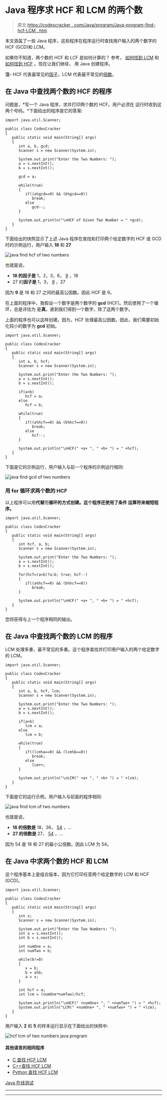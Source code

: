 # Java 程序求 HCF 和 LCM 的两个数

> 原文:[https://codescracker . com/Java/program/Java-program-find-hcf-LCM . htm](https://codescracker.com/java/program/java-program-find-hcf-lcm.htm)

本文涵盖了一些 Java 程序，这些程序在程序运行时查找用户输入的两个数字的 HCF (GCD)和 LCM。

如果你不知道，两个数的 HCF 和 LCF 是如何计算的？
参考， [如何找到 LCM](/nonprog/find-lcm.htm) 和[如何找到 HCF](/nonprog/find-hcf.htm) 。现在让我们继续， 用 Java 创建程序。

**注-** HCF 代表最常见的<u>因子</u>，LCM 代表最不常见的<u>倍数</u>。

## 在 Java 中查找两个数的 HCF 的程序

问题是，*写一个 Java 程序，求并打印两个数的 HCF。用户必须在 运行时收到这两个号码。*下面给出的程序是它的答案:

```
import java.util.Scanner;

public class CodesCracker
{
   public static void main(String[] args)
   {
      int a, b, gcd;
      Scanner s = new Scanner(System.in);

      System.out.print("Enter the Two Numbers: ");
      a = s.nextInt();
      b = s.nextInt();

      gcd = a;

      while(true)
      {
         if((a%gcd==0) && (b%gcd==0))
            break;
         else
            gcd--;
      }

      System.out.println("\nHCF of Given Two Number = " +gcd);
   }
}
```

下面给出的快照显示了上述 Java 程序在查找和打印两个给定数字的 HCF 或 GCD 时的示例运行，用户输入 **18** 和 **27**

![java find hcf of two numbers](../Images/e1fa4b95a4dbd183343f105c60d5e5bb.png)

也就是说，

*   **18 的因子是** 1，2，3，6， <u>9</u> ，18
*   27 的**因子是** 1，3， <u>9</u> ，27

因为 **9** 是 18 和 27 之间的最高公因数。因此 HCF 是 9。

在上面的程序中，我假设一个数字是两个数字的 **gcd** (HCF)。然后使用了一个循环，总是评估为 是**真**，直到我们得到一个数字，除了这两个数字。

上面的程序也可以这样创建。因为，HCF 处理最高公因数。因此，我们需要初始化较小的数字为 **gcd** 初始。

```
import java.util.Scanner;

public class CodesCracker
{
   public static void main(String[] args)
   {
      int a, b, hcf;
      Scanner s = new Scanner(System.in);

      System.out.print("Enter the Two Numbers: ");
      a = s.nextInt();
      b = s.nextInt();

      if(a<b)
         hcf = a;
      else
         hcf = b;

      while(true)
      {
         if((a%hcf==0) && (b%hcf==0))
            break;
         else
            hcf--;
      }

      System.out.println("\nHCF(" +a+ ", " +b+ ") = " +hcf);
   }
}
```

下面是它的示例运行，用户输入与前一个程序的示例运行相同:

![java find gcd of two numbers](../Images/754a09ddbae19d5a2e53846c9b9395d6.png)

### 用 for 循环求两个数的 HCF

以上程序可以用**代替**而**循环的方式创建。这个程序还使用了条件 运算符来缩短程序。**

```
import java.util.Scanner;

public class CodesCracker
{
   public static void main(String[] args)
   {
      int hcf, a, b;
      Scanner s = new Scanner(System.in);

      System.out.print("Enter the Two Numbers: ");
      a = s.nextInt();
      b = s.nextInt();

      for(hcf=(a<b)?a:b; true; hcf--)
      {
         if((a%hcf==0) && (b%hcf==0))
            break;
      }

      System.out.println("\nHCF(" +a+ ", " +b+ ") = " +hcf);
   }
}
```

您将获得与上一个程序相同的输出。

## 在 Java 中查找两个数的 LCM 的程序

LCM 处理多重，最不常见的多重。这个程序查找并打印用户输入的两个给定数字的 LCM。

```
import java.util.Scanner;

public class CodesCracker
{
   public static void main(String[] args)
   {
      int a, b, hcf, lcm;
      Scanner s = new Scanner(System.in);

      System.out.print("Enter the Two Numbers: ");
      a = s.nextInt();
      b = s.nextInt();

      if(a>b)
         lcm = a;
      else
         lcm = b;

      while(true)
      {
         if((lcm%a==0) && (lcm%b==0))
            break;
         else
            lcm++;
      }

      System.out.println("\nLCM(" +a+ ", " +b+ ") = " +lcm);
   }
}
```

下面是它的运行示例，用户输入与前面的程序相同:

![java find lcm of two numbers](../Images/3bdc112e7ee1dcbde09c3b913ded5cda.png)

也就是说，

*   **18 的倍数是** 18，36， <u>54</u> ，...
*   **27 的倍数是** 27、 <u>54</u> ，...

因为 54 是 18 和 27 的最小公倍数。因此 LCM 为 54。

## 在 Java 中求两个数的 HCF 和 LCM

这个程序基本上是组合版本，因为它打印任意两个给定数字的 LCM 和 HCF (GCD)。

```
import java.util.Scanner;

public class CodesCracker
{
   public static void main(String[] args)
   {
      int x;
      Scanner s = new Scanner(System.in);

      System.out.print("Enter the Two Numbers: ");
      int a = s.nextInt();
      int b = s.nextInt();

      int numOne = a;
      int numTwo = b;

      while(b!=0)
      {
         x = b;
         b = a%b;
         a = x;
      }

      int hcf = a;
      int lcm = (numOne*numTwo)/hcf;

      System.out.println("\nHCF(" +numOne+ ", " +numTwo+ ") = " +hcf);
      System.out.println("LCM(" +numOne+ ", " +numTwo+ ") = " +lcm);
   }
}
```

用户输入 **2** 和 **5** 的样本运行显示在下面给出的快照中:

![hcf lcm of two numbers java program](../Images/3b2e9b0885e6d31562c0147f682f2a38.png)

#### 其他语言的相同程序

*   [C 查找 HCF LCM](/c/program/c-program-find-hcf-lcm.htm)
*   [C++查找 HCF LCM](/cpp/program/cpp-program-find-hcf-lcm.htm)
*   [Python 查找 HCF LCM](/python/program/python-program-find-hcf-lcm.htm)

[Java 在线测试](/exam/showtest.php?subid=1)

* * *

* * *